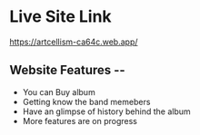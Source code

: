# Live Site Link 
https://artcellism-ca64c.web.app/ 

## Website Features --

- You can Buy album 
- Getting know the band memebers
- Have an glimpse of history behind the album
- More features are on progress
